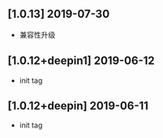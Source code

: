 ## [1.0.13] 2019-07-30

*  兼容性升级

## [1.0.12+deepin1] 2019-06-12

*  init tag

## [1.0.12+deepin] 2019-06-11

*  init tag

